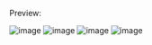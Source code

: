 Preview:

![image](https://github.com/TNIs03/2048/assets/89736777/5fecfad8-77d2-4627-9650-de97bacc1590)
![image](https://github.com/TNIs03/2048/assets/89736777/75386fdd-2c88-4d7b-ad73-aa78911bf88d)
![image](https://github.com/TNIs03/2048/assets/89736777/c2fae78b-e77a-4ec1-b852-18366cd97b34)
![image](https://github.com/TNIs03/2048/assets/89736777/0c9da1da-af2d-484f-a923-ccf9116fd613)
